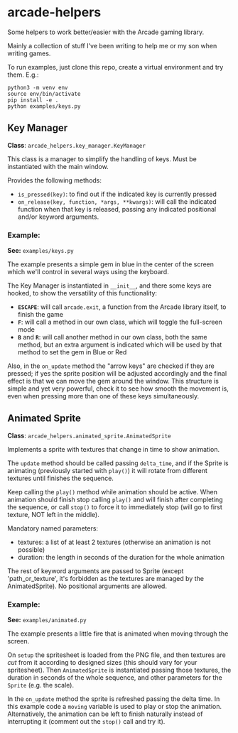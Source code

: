 # arcade-helpers

Some helpers to work better/easier with the Arcade gaming library.

Mainly a collection of stuff I've been writing to help me or my son when writing games.

To run examples, just clone this repo, create a virtual environment and try them. E.g.:
```
python3 -m venv env
source env/bin/activate
pip install -e .
python examples/keys.py
```

## Key Manager

**Class**: `arcade_helpers.key_manager.KeyManager`

This class is a manager to simplify the handling of keys. Must be instantiated with the main window.

Provides the following methods:
- `is_pressed(key)`: to find out if the indicated key is currently pressed
- `on_release(key, function, *args, **kwargs)`: will call the indicated function when that key is released, passing any indicated positional and/or keyword arguments.


### Example:

**See:** `examples/keys.py`

The example presents a simple gem in blue in the center of the screen which we'll control in several ways using the keyboard.

The Key Manager is instantiated in `__init__`, and there some keys are hooked, to show the versatility of this functionality:
- **`ESCAPE`**: will call `arcade.exit`, a function from the Arcade library itself, to finish the game
- **`F`**: will call a method in our own class, which will toggle the full-screen mode
- **`B`** and **`R`**: will call another method in our own class, both the same method, but an extra argument is indicated which will be used by that method to set the gem in Blue or Red

Also, in the `on_update` method the "arrow keys" are checked if they are pressed; if yes the sprite position will be adjusted accordingly and the final effect is that we can move the gem around the window. This structure is simple and yet very powerful, check it to see how smooth the movement is, even when pressing more than one of these keys simultaneously.


## Animated Sprite

**Class**: `arcade_helpers.animated_sprite.AnimatedSprite`

Implements a sprite with textures that change in time to show animation.

The `update` method should be called passing `delta_time`, and if the Sprite is animating (previously started with `play()`) it will rotate from different textures until finishes the sequence.

Keep calling the `play()` method while animation should be active. When animation should finish stop calling `play()` and will finish after completing the sequence, or call `stop()` to force it to immediately stop (will go to first texture, NOT left in the middle).

Mandatory named parameters:
- textures: a list of at least 2 textures (otherwise an animation is not possible)
- duration: the length in seconds of the duration for the whole animation

The rest of keyword arguments are passed to Sprite (except 'path_or_texture', it's forbidden as the textures are managed by the AnimatedSprite). No positional arguments are allowed.

### Example:

**See:** `examples/animated.py`

The example presents a little fire that is animated when moving through the screen.

On `setup` the spritesheet is loaded from the PNG file, and then textures are *cut* from it according to designed sizes (this should vary for your spritesheet). Then `AnimatedSprite` is instantiated passing those textures, the duration in seconds of the whole sequence, and other parameters for the `Sprite` (e.g. the scale).

In the `on_update` method the sprite is refreshed passing the delta time. In this example code a `moving` variable is used to play or stop the animation. Alternatively, the animation can be left to finish naturally instead of interrupting it (comment out the `stop()` call and try it).
